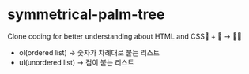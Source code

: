 # symmetrical-palm-tree
Clone coding for better understanding about HTML and CSS🦴 + 🦚 -> 🧞‍♂️

- ol(ordered list)
  -> 숫자가 차례대로 붙는 리스트
- ul(unordered list)
  -> 점이 붙는 리스트
